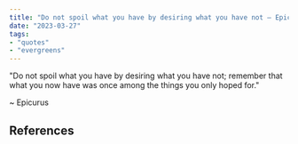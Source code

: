 ```yaml
---
title: "Do not spoil what you have by desiring what you have not — Epicurus"
date: "2023-03-27"
tags:
- "quotes"
- "evergreens"
---
```


"Do not spoil what you have by desiring what you have not; remember that what you now have was once among the things you only hoped for."

~ Epicurus

## References